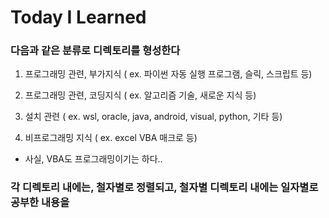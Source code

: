 # Today I Learned

### 다음과 같은 분류로 디렉토리를 형성한다

1. 프로그래밍 관련, 부가지식 ( ex. 파이썬 자동 실행 프로그램, 슬릭, 스크립트 등)

2. 프로그래밍 관련, 코딩지식 ( ex. 알고리즘 기술, 새로운 지식 등)

3. 설치 관련 ( ex. wsl, oracle, java, android, visual, python, 기타 등)

4. 비프로그래밍 지식 ( ex. excel VBA 매크로 등)
  * 사실, VBA도 프로그래밍이기는 하다..

### 각 디렉토리 내에는, 철자별로 정렬되고, 철자별 디렉토리 내에는 일자별로 공부한 내용을 
